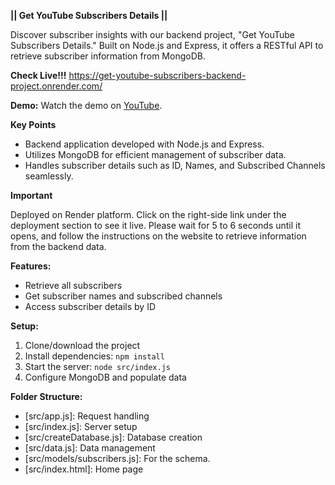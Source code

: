 **|| Get YouTube Subscribers Details ||**

Discover subscriber insights with our backend project, "Get YouTube Subscribers Details." Built on Node.js and Express, it offers a RESTful API to retrieve subscriber information from MongoDB.

**Check Live!!!**
https://get-youtube-subscribers-backend-project.onrender.com/

**Demo:**
Watch the demo on [YouTube](https://youtu.be/G-B7zde9s3g).

**Key Points**

- Backend application developed with Node.js and Express.
- Utilizes MongoDB for efficient management of subscriber data.
- Handles subscriber details such as ID, Names, and Subscribed Channels seamlessly.

**Important**

Deployed on Render platform. Click on the right-side link under the deployment section to see it live. Please wait for 5 to 6 seconds until it opens, and follow the instructions on the website to retrieve information from the backend data.

**Features:**
- Retrieve all subscribers
- Get subscriber names and subscribed channels
- Access subscriber details by ID

**Setup:**
1. Clone/download the project
2. Install dependencies: `npm install`
3. Start the server: `node src/index.js`
4. Configure MongoDB and populate data

**Folder Structure:**
- [src/app.js]: Request handling
- [src/index.js]: Server setup
- [src/createDatabase.js]: Database creation
- [src/data.js]: Data management
- [src/models/subscribers.js]: For the schema.
- [src/index.html]: Home page
